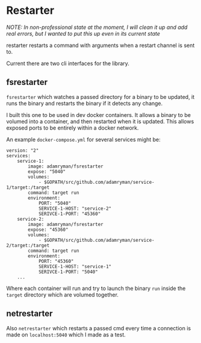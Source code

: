 # Restarter

*NOTE: In non-professional state at the moment, I will clean it up and add real
errors, but I wanted to put this up even in its current state*

restarter restarts a command with arguments when a restart channel is sent to.

Current there are two cli interfaces for the library.

## fsrestarter

`fsrestarter` which watches a passed directory for a binary to be updated, it
runs the binary and restarts the binary if it detects any change.

I built this one to be used in dev docker containers. It allows a binary to be
volumed into a container, and then restarted when it is updated. This allows
exposed ports to be entirely within a docker network.

An example `docker-compose.yml` for several services might be:

```
version: "2"
services:
	service-1:
		image: adamryman/fsrestarter
		expose: "5040"
		volumes:
			- $GOPATH/src/github.com/adamryman/service-1/target:/target
		command: target run
		environment:
			PORT: "5040"
			SERVICE-1-HOST: "service-2"
			SERIVCE-1-PORT: "45360"
	service-2:
		image: adamryman/fsrestarter
		expose: "45360"
		volumes:
			- $GOPATH/src/github.com/adamryman/service-2/target:/target
		command: target run
		environment:
			PORT: "45360"
			SERVICE-1-HOST: "service-1"
			SERIVCE-1-PORT: "5040"
	...
```

Where each container will run and try to launch the binary `run` inside the
`target` directory which are volumed together.

## netrestarter

Also `netrestarter` which restarts a passed cmd every time a connection is made
on `localhost:5040` which I made as a test.


